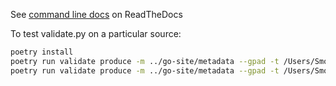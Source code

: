 See [command line docs](http://ontobio.readthedocs.io/en/latest/commandline.html#commandline) on ReadTheDocs

To test validate.py on a particular source:
```bash
poetry install
poetry run validate produce -m ../go-site/metadata --gpad -t /Users/Smoxon/Documents/src/ontobio -o go-basic.json --only-dataset mgi MGI
poetry run validate produce -m ../go-site/metadata --gpad -t /Users/Smoxon/Documents/src/ontobio -o go-basic.json --only-dataset goa_chicken goa
```
